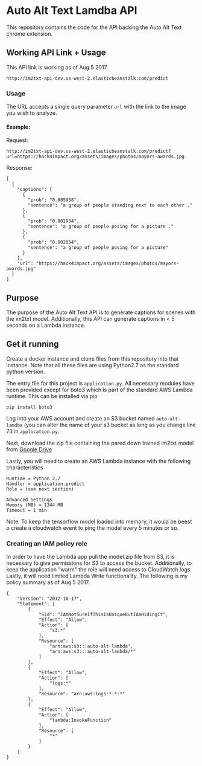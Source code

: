 # Auto Alt Text Lamdba API

This repository contains the code for the API backing the Auto Alt Text chrome extension. 

## Working API Link + Usage

This API link is working as of Aug 5 2017. 

```
http://im2txt-api-dev.us-west-2.elasticbeanstalk.com/predict
```

### Usage
The URL accepts a single query parameter `url` with the link to the image you wish to analyze.

#### Example:
Request:

```
http://im2txt-api-dev.us-west-2.elasticbeanstalk.com/predict?url=https://hack4impact.org/assets/images/photos/mayors-awards.jpg
```

Response:
```
[
  {
    "captions": [
      {
        "prob": "0.005958", 
        "sentence": "a group of people standing next to each other ."
      }, 
      {
        "prob": "0.002934", 
        "sentence": "a group of people posing for a picture ."
      }, 
      {
        "prob": "0.002054", 
        "sentence": "a group of people posing for a picture"
      }
    ], 
    "url": "https://hack4impact.org/assets/images/photos/mayors-awards.jpg"
  }
]
```

## Purpose

The purpose of the Auto Alt Text API is to generate captions for scenes with the im2txt model.
Additionally, this API can generate captions in < 5 seconds on a Lambda instance.

## Get it running

Create a docker instance and clone files from this repository into that instance. Note that all these files are using Python2.7 as the standard python version.

The entry file for this project is `application.py`. All necessary modules have been provided
except for boto3 which is part of the standard AWS Lambda runtime. This can be installed via pip

```
pip install boto3
```

Log into your AWS account and create an S3 bucket named `auto-alt-lamdba` (you can alter the name of your s3 bucket as long as you change line 73 in `application.py`. 

Next, download the zip file containing the pared down trained im2txt model from [Google Drive](https://drive.google.com/open?id=0B7qP_oLCzzHeZFBwX3AxbFlVc0E)

Lastly, you will need to create an AWS Lambda instance with the following characteristics

```
Runtime = Python 2.7
Handler = application.predict
Role = (see next section)

Advanced Settings
Memory (MB) = 1344 MB
Timeout = 1 min
```

Note: To keep the tensorflow model loaded into memory, it would be beest o create a cloudwatch event to ping the model every 5 minutes or so. 

### Creating an IAM policy role

In order to have the Lambda app pull the model.zip file from S3, it is necessary to give permissions for S3 to access the bucket. Additionally, to keep the application "warm" the role will need access to CloudWatch logs. Lastly, it will need limited Lambda Write functionality. The following is my policy summary as of Aug 5 2017.

```
{
    "Version": "2012-10-17",
    "Statement": [
        {
            "Sid": "IAmNotSureIfThisIsUniqueButIAmHidingIt",
            "Effect": "Allow",
            "Action": [
                "s3:*"
            ],
            "Resource": [
                "arn:aws:s3:::auto-alt-lambda",
                "arn:aws:s3:::auto-alt-lambda/*"
            ]
        },
        {
            "Effect": "Allow",
            "Action": [
                "logs:*"
            ],
            "Resource": "arn:aws:logs:*:*:*"
        },
        {
            "Effect": "Allow",
            "Action": [
                "lambda:InvokeFunction"
            ],
            "Resource": [
                "*"
            ]
        }
    ]
}
```

